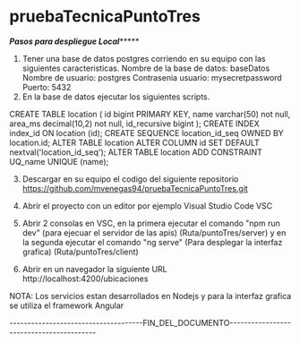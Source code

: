 # pruebaTecnicaPuntoTres

*******************Pasos para despliegue Local************************

1. Tener una base de datos postgres corriendo en su equipo con las siguientes caracteristicas.
Nombre de la base de datos: baseDatos
Nombre de usuario: postgres
Contrasenia usuario: mysecretpassword
Puerto: 5432
2. En la base de datos ejecutar los siguientes scripts.

CREATE TABLE location (
  id bigint PRIMARY KEY,
  name varchar(50) not null,
  area_ms decimal(10,2) not null,
  id_recursive bigint 
 );
 CREATE INDEX index_id ON location (id);
 CREATE SEQUENCE location_id_seq OWNED BY location.id;
 ALTER TABLE location ALTER COLUMN id SET DEFAULT nextval('location_id_seq');
 ALTER TABLE location ADD CONSTRAINT UQ_name UNIQUE (name);
 
3. Descargar en su equipo el codigo del siguiente repositorio https://github.com/mvenegas94/pruebaTecnicaPuntoTres.git
 
4. Abrir el proyecto con un editor por ejemplo Visual Studio Code VSC

5. Abrir 2 consolas en VSC, en la primera ejecutar el comando "npm run dev" (para ejecuar el servidor de las apis) (Ruta/puntoTres/server)
y en la segunda ejecutar el comando "ng serve" (Para desplegar la interfaz grafica) (Ruta/puntoTres/client)

6. Abrir en un navegador la siguiente URL http://localhost:4200/ubicaciones

NOTA: Los servicios estan desarrollados en Nodejs y para la interfaz grafica se utiliza el framework Angular

-------------------------------------FIN_DEL_DOCUMENTO-----------------------------------------

